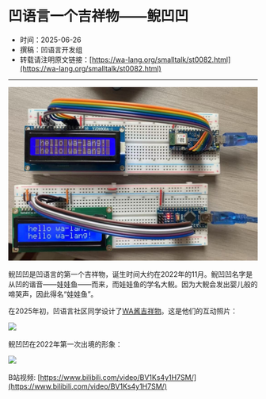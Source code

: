 # 凹语言一个吉祥物——鲵凹凹

- 时间：2025-06-26
- 撰稿：凹语言开发组
- 转载请注明原文链接：[https://wa-lang.org/smalltalk/st0082.html](https://wa-lang.org/smalltalk/st0082.html)

---

![](/st0082-01.jpg)

鲵凹凹是凹语言的第一个吉祥物，诞生时间大约在2022年的11月。鲵凹凹名字是从凹的谐音——娃娃鱼——而来，而娃娃鱼的学名大鲵。因为大鲵会发出婴儿般的啼哭声，因此得名“娃娃鱼”。

在2025年初，凹语言社区同学设计了[WA酱吉祥物](https://wa-lang.org/smalltalk/st0069.html)。这是他们的互动照片：

![](/st0082-02.jpg)

鲵凹凹在2022年第一次出境的形象：

[![](/st0082-03.jpg)](https://www.bilibili.com/video/BV1Ks4y1H7SM/)

B站视频: [https://www.bilibili.com/video/BV1Ks4y1H7SM/](https://www.bilibili.com/video/BV1Ks4y1H7SM/)
